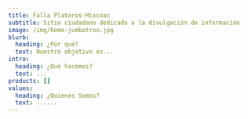```yaml
---
title: Falla Plateros-Mixcoac
subtitle: Sitio ciudadano dedicado a la divulgación de información
image: /img/home-jumbotron.jpg
blurb:
  heading: ¿Por qué?
  text: Nuestro objetivo es...
intro:
  heading: ¿Qué hacemos?
  text: ...
products: []
values:
  heading: ¿Quienes Somos?
  text: ......
---
```


